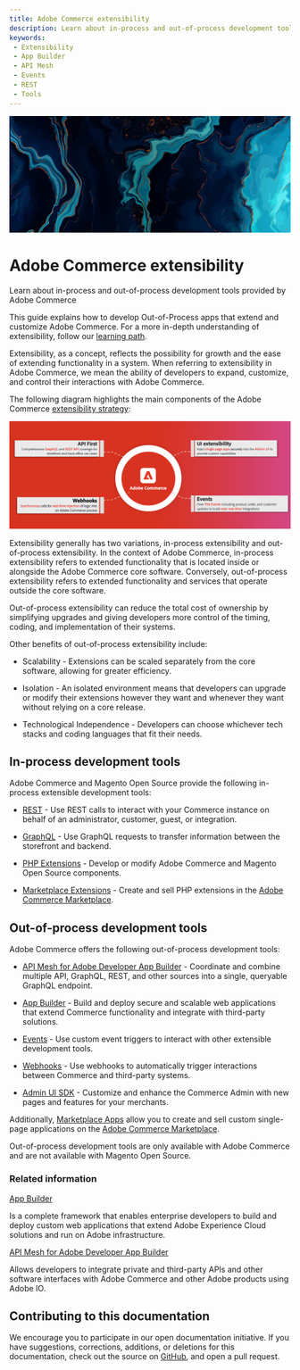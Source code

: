 ```yaml
---
title: Adobe Commerce extensibility
description: Learn about in-process and out-of-process development tools provided by Adobe Commerce and Magento Open Source.
keywords:
 - Extensibility
 - App Builder
 - API Mesh
 - Events
 - REST
 - Tools
---
```


<Hero slots="image, heading, text"/>

![Commerce Extensibility](_images/home-bg.jpeg)

# Adobe Commerce extensibility

Learn about in-process and out-of-process development tools provided by Adobe Commerce

This guide explains how to develop Out-of-Process apps that extend and customize Adobe Commerce. For a more in-depth understanding of extensibility, follow our [learning path](./app-development/learning-path.md).

Extensibility, as a concept, reflects the possibility for growth and the ease of extending functionality in a system. When referring to extensibility in Adobe Commerce, we mean the ability of developers to expand, customize, and control their interactions with Adobe Commerce.

The following diagram highlights the main components of the Adobe Commerce [extensibility strategy](https://experienceleague.adobe.com/docs/commerce-operations/implementation-playbook/architecture/extensibility-strategy.html):

![extensibility strategy](./_images/extensibility-strategy-overview.png)

Extensibility generally has two variations, in-process extensibility and out-of-process extensibility. In the context of Adobe Commerce, in-process extensibility refers to extended functionality that is located inside or alongside the Adobe Commerce core software. Conversely, out-of-process extensibility refers to extended functionality and services that operate outside the core software.

Out-of-process extensibility can reduce the total cost of ownership by simplifying upgrades and giving developers more control of the timing, coding, and implementation of their systems.

Other benefits of out-of-process extensibility include:

- Scalability - Extensions can be scaled separately from the core software, allowing for greater efficiency.

- Isolation - An isolated environment means that developers can upgrade or modify their extensions however they want and whenever they want without relying on a core release.

- Technological Independence - Developers can choose whichever tech stacks and coding languages that fit their needs.

<p></p>

## In-process development tools

Adobe Commerce and Magento Open Source provide the following in-process extensible development tools:

- [REST](https://developer.adobe.com/commerce/webapi/rest) - Use REST calls to interact with your Commerce instance on behalf of an administrator, customer, guest, or integration.

- [GraphQL](https://developer.adobe.com/commerce/webapi/graphql/) - Use GraphQL requests to transfer information between the storefront and backend.

- [PHP Extensions](https://developer.adobe.com/commerce/php/development/) - Develop or modify Adobe Commerce and Magento Open Source components.

- [Marketplace Extensions](https://developer.adobe.com/commerce/marketplace/guides/sellers/extensions/) - Create and sell PHP extensions in the [Adobe Commerce Marketplace](https://commercemarketplace.adobe.com).

## Out-of-process development tools

Adobe Commerce offers the following out-of-process development tools:

- [API Mesh for Adobe Developer App Builder](https://developer.adobe.com/graphql-mesh-gateway/) - Coordinate and combine multiple API, GraphQL, REST, and other sources into a single, queryable GraphQL endpoint.

- [App Builder](https://developer.adobe.com/app-builder/docs/overview/) - Build and deploy secure and scalable web applications that extend Commerce functionality and integrate with third-party solutions.

- [Events](./events/index.md) - Use custom event triggers to interact with other extensible development tools.

- [Webhooks](./webhooks/index.md) - Use webhooks to automatically trigger interactions between Commerce and third-party systems.

- [Admin UI SDK](./admin-ui-sdk/index.md) - Customize and enhance the Commerce Admin with new pages and features for your merchants.

Additionally, [Marketplace Apps](./app-development/index.md) allow you to create and sell custom single-page applications on the [Adobe Commerce Marketplace](https://commercemarketplace.adobe.com).

<InlineAlert variant="info" slots="text"/>

Out-of-process development tools are only available with Adobe Commerce and are not available with Magento Open Source.

### Related information

<DiscoverBlock slots="link, text"/>

[App Builder](https://developer.adobe.com/app-builder/docs/overview/)

Is a complete framework that enables enterprise developers to build and deploy custom web applications that extend Adobe Experience Cloud solutions and run on Adobe infrastructure.

<DiscoverBlock slots="link, text"/>

[API Mesh for Adobe Developer App Builder](https://developer.adobe.com/graphql-mesh-gateway/)

Allows developers to integrate private and third-party APIs and other software interfaces with Adobe Commerce and other Adobe products using Adobe IO.

## Contributing to this documentation

We encourage you to participate in our open documentation initiative. If you have suggestions, corrections, additions, or deletions for this documentation, check out the source on [GitHub](https://github.com/AdobeDocs/commerce-extensibility), and open a pull request.

